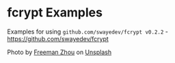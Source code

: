 # fcrypt Examples

Examples for using `github.com/swayedev/fcrypt v0.2.2` - https://github.com/swayedev/fcrypt


Photo by <a href="https://unsplash.com/@freeman_zhou?utm_content=creditCopyText&utm_medium=referral&utm_source=unsplash">Freeman Zhou</a> on <a href="https://unsplash.com/photos/black-and-blue-wooden-table-oV9hp8wXkPE?utm_content=creditCopyText&utm_medium=referral&utm_source=unsplash">Unsplash</a>
      